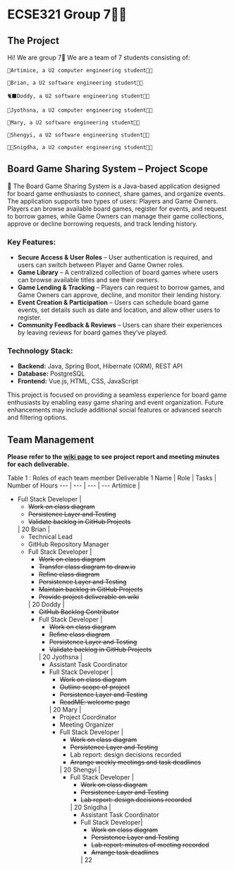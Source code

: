 # ECSE321 Group 7🐻‍❄️
## The Project
Hi! We are group 7🤯 We are a team of 7 students consisting of:

    🪼Artimice, a U2 computer engineering student👩‍💻

    🦑Brian, a U2 software engineering student🧑‍💻

    🐈‍⬛Doddy, a U2 software engineering student🧑‍💻

    🦋Jyothsna, a U2 computer engineering student👩‍💻

    👻Mary, a U2 software engineering student👩‍💻

    🌝Shengyi, a U2 software engineering student👩‍💻

    👸🏽Snigdha, a U2 computer engineering student👩‍💻

## Board Game Sharing System – Project Scope
🎲 The Board Game Sharing System is a Java-based application designed for board game enthusiasts to connect, share games, and organize events. The application supports two types of users: Players and Game Owners. Players can browse available board games, register for events, and request to borrow games, while Game Owners can manage their game collections, approve or decline borrowing requests, and track lending history.
### Key Features:
+ **Secure Access & User Roles** – User authentication is required, and users can switch between Player and Game Owner roles.
+ **Game Library** – A centralized collection of board games where users can browse available titles and see their owners.
+ **Game Lending & Tracking** – Players can request to borrow games, and Game Owners can approve, decline, and monitor their lending history.
+ **Event Creation & Participation** – Users can schedule board game events, set details such as date and location, and allow other users to register.
+ **Community Feedback & Reviews** – Users can share their experiences by leaving reviews for board games they’ve played.
### Technology Stack:
+ **Backend:** Java, Spring Boot, Hibernate (ORM), REST API
+ **Database:** PostgreSQL
+ **Frontend:** Vue.js, HTML, CSS, JavaScript
  
This project is focused on providing a seamless experience for board game enthusiasts by enabling easy game sharing and event organization. Future enhancements may include additional social features or advanced search and filtering options.


## Team Management
**Please refer to the [wiki page](https://github.com/McGill-ECSE321-Winter2025/project-group-7/wiki) to see project report and meeting minutes for each deliverable.**


Table 1 : Roles of each team member Deliverable 1
Name | Role | Tasks | Number of Hours 
--- | --- | --- | ---
Artimice |  <ul><li>Full Stack Developer | <ul><li>~~Work on class diagram~~</li><li>~~Persistence Layer and Testing~~</li><li>~~Validate backlog in GitHub Projects~~</li></ul> | 20
Brian |  <ul><li>Technical Lead</li><li>GitHub Repository Manager</li><li>Full Stack Developer | <ul><li>~~Work on class diagram~~</li><li>~~Transfer class diagram to draw.io~~</li><li>~~Refine class diagram~~</li><li>~~Persistence Layer and Testing~~</li><li>~~Maintain backlog in GitHub Projects~~</li><li>~~Provide project deliverable on wiki~~</li></ul> | 20
Doddy | <ul><li>~~GitHub Backlog Contributor~~</li><li>Full Stack Developer | <ul><li>~~Work on class diagram~~</li><li>~~Refine class diagram~~</li><li>~~Persistence Layer and Testing~~</li><li>~~Validate backlog in GitHub Projects~~</li></ul> | 20
Jyothsna | <ul><li>Assistant Task Coordinator</li><li>Full Stack Developer | <ul><li>~~Work on class diagram~~</li><li>~~Outline scope of project~~</li><li>~~Persistence Layer and Testing~~</li><li>~~ReadME: welcome page~~</li></ul> | 20
Mary | <ul><li>Project Coordinator</li><li>Meeting Organizer</li><li>Full Stack Developer  | <ul><li>~~Work on class diagram~~</li><li>~~Persistence Layer and Testing~~</li><li>Lab report: design decisions recorded</li><li>~~Arrange weekly meetings and task deadlines~~</li></ul> | 20
Shengyi | <ul><li>Full Stack Developer | <ul><li>~~Work on class diagram~~</li><li>~~Persistence Layer and Testing~~</li><li>~~Lab report: design decisions recorded~~</li></ul> | 20
Snigdha | <ul><li>Assistant Task Coordinator</li><li>Full Stack Developer| <ul><li>~~Work on class diagram~~</li><li>~~Persistence Layer and Testing~~</li><li>~~Lab report: minutes of meeting recorded~~</li><li>~~Arrange task deadlines~~</li></ul> | 22

